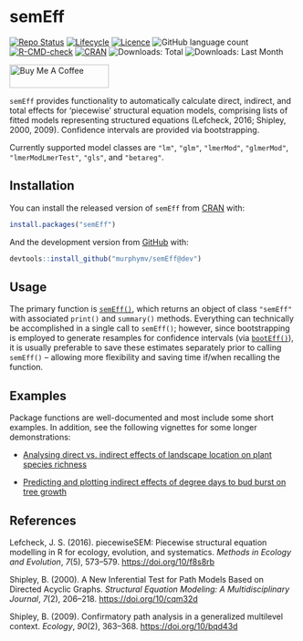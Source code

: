 
<!-- README.md is generated from README.Rmd. Please edit that file -->

# semEff

<!-- badges: start -->

[![Repo
Status](https://www.repostatus.org/badges/latest/active.svg)](https://www.repostatus.org/)
[![Lifecycle](https://img.shields.io/badge/lifecycle-experimental-orange.svg?label=Lifecycle)](https://lifecycle.r-lib.org/articles/stages.html)
[![Licence](https://img.shields.io/badge/License-GPL3-green.svg?label=Licence)](https://www.gnu.org/licenses/gpl-3.0.en.html)
![GitHub language
count](https://img.shields.io/github/languages/count/murphymv/semEff?label=Languages)
[![R-CMD-check](https://github.com/murphymv/semEff/actions/workflows/R-CMD-check.yaml/badge.svg)](https://github.com/murphymv/semEff/actions/workflows/R-CMD-check.yaml)
[![CRAN](https://www.r-pkg.org/badges/version/semEff?color=blue)](https://CRAN.R-project.org/package=semEff)
![Downloads:
Total](https://cranlogs.r-pkg.org/badges/grand-total/semEff)
![Downloads: Last
Month](https://cranlogs.r-pkg.org/badges/last-month/semEff)

<a href="https://buymeacoffee.com/murphymv" target="_blank"><img src="https://cdn.buymeacoffee.com/buttons/default-orange.png" alt="Buy Me A Coffee" height="41" width="174"/></a>

<!-- badges: end -->

`semEff` provides functionality to automatically calculate direct,
indirect, and total effects for ‘piecewise’ structural equation models,
comprising lists of fitted models representing structured equations
(Lefcheck, 2016; Shipley, 2000, 2009). Confidence intervals are provided
via bootstrapping.

Currently supported model classes are `"lm"`, `"glm"`, `"lmerMod"`,
`"glmerMod"`, `"lmerModLmerTest"`, `"gls"`, and `"betareg"`.

## Installation

You can install the released version of `semEff` from
[CRAN](https://CRAN.R-project.org) with:

``` r
install.packages("semEff")
```

And the development version from [GitHub](https://github.com/) with:

``` r
devtools::install_github("murphymv/semEff@dev")
```

## Usage

The primary function is
[`semEff()`](https://murphymv.github.io/semEff/reference/semEff.html),
which returns an object of class `"semEff"` with associated `print()`
and `summary()` methods. Everything can technically be accomplished in a
single call to `semEff()`; however, since bootstrapping is employed to
generate resamples for confidence intervals (via
[`bootEff()`](https://murphymv.github.io/semEff/reference/bootEff.html)),
it is usually preferable to save these estimates separately prior to
calling `semEff()` – allowing more flexibility and saving time if/when
recalling the function.

## Examples

Package functions are well-documented and most include some short
examples. In addition, see the following vignettes for some longer
demonstrations:

- [Analysing direct vs. indirect effects of landscape location on plant
  species
  richness](https://murphymv.github.io/semEff/articles/semEff.html)

- [Predicting and plotting indirect effects of degree days to bud burst
  on tree
  growth](https://murphymv.github.io/semEff/articles/predicting-effects.html)

## References

Lefcheck, J. S. (2016). piecewiseSEM: Piecewise structural equation
modelling in R for ecology, evolution, and systematics. *Methods in
Ecology and Evolution*, *7*(5), 573–579. <https://doi.org/10/f8s8rb>

Shipley, B. (2000). A New Inferential Test for Path Models Based on
Directed Acyclic Graphs. *Structural Equation Modeling: A
Multidisciplinary Journal*, *7*(2), 206–218. <https://doi.org/10/cqm32d>

Shipley, B. (2009). Confirmatory path analysis in a generalized
multilevel context. *Ecology*, *90*(2), 363–368.
<https://doi.org/10/bqd43d>

